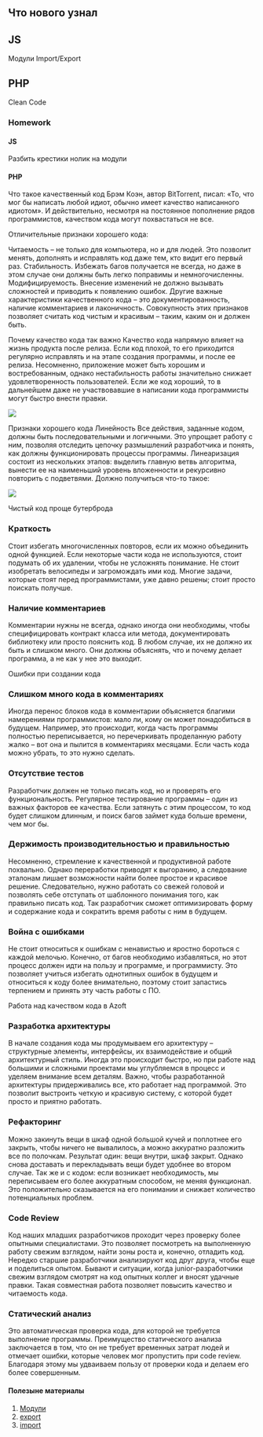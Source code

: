## Что нового узнал 
## JS 
Модули
Import/Export

## PHP 
Clean Code

### Homework

#### JS 
Разбить крестики нолик на модули 

#### PHP 

Что такое качественный код
Брэм Коэн, автор BitTorrent, писал: «То, что мог бы написать любой идиот, обычно имеет качество написанного идиотом». И действительно, несмотря на постоянное пополнение рядов программистов, качеством кода могут похвастаться не все. 

Отличительные признаки хорошего кода:

Читаемость – не только для компьютера, но и для людей. Это позволит менять, дополнять и исправлять код даже тем, кто видит его первый раз.
Стабильность. Избежать багов получается не всегда, но даже в этом случае они должны быть легко поправимы и немногочисленны.
Модифицируемость. Внесение изменений не должно вызывать сложностей и приводить к появлению ошибок.
Другие важные характеристики качественного кода – это документированность, наличие комментариев и лаконичность. Совокупность этих признаков позволяет считать код чистым и красивым – таким, каким он и должен быть.

Почему качество кода так важно
Качество кода напрямую влияет на жизнь продукта после релиза. Если код плохой, то его приходится регулярно исправлять и на этапе создания программы, и после ее релиза. Несомненно, приложение может быть хорошим и востребованным, однако нестабильность работы значительно снижает удовлетворенность пользователей. Если же код хороший, то в дальнейшем даже не участвовавшие в написании кода программисты могут быстро внести правки. 



![](https://github.com/amikhailau-sc/Intership/blob/main/19_day/image/Комикс.jpg)

Признаки хорошего кода
Линейность
Все действия, заданные кодом, должны быть последовательными и логичными. Это упрощает работу с ним, позволяя отследить цепочку размышлений разработчика и понять, как должны функционировать процессы программы. Линеаризация состоит из нескольких этапов: выделить главную ветвь алгоритма, вынести ее на наименьший уровень вложенности и рекурсивно повторить с подветвями. Должно получиться что-то такое:

![](https://github.com/amikhailau-sc/Intership/blob/main/19_day/image/Приготовление-бутерброда-1.jpg)

Чистый код проще бутерброда

### Краткость
Стоит избегать многочисленных повторов, если их можно объединить одной функцией. Если некоторые части кода не используются, стоит подумать об их удалении, чтобы не усложнять понимание. Не стоит изобретать велосипеды и загромождать ими код. Многие задачи, которые стоят перед программистами, уже давно решены; стоит просто поискать получше.

### Наличие комментариев
Комментарии нужны не всегда, однако иногда они необходимы, чтобы специфицировать контракт класса или метода, документировать библиотеку или просто пояснить код. В любом случае, их не должно их быть и слишком много. Они должны объяснять, что и почему делает программа, а не как у нее это выходит.

Ошибки при создании кода
### Слишком много кода в комментариях
Иногда перенос блоков кода в комментарии объясняется благими намерениями программистов: мало ли, кому он может понадобиться в будущем. Например, это происходит, когда часть программы полностью переписывается, но перечеркивать проделанную работу жалко – вот она и пылится в комментариях месяцами. Если часть кода можно убрать, то это нужно сделать.

### Отсутствие тестов
Разработчик должен не только писать код, но и проверять его функциональность. Регулярное тестирование программы – один из важных факторов ее качества. Если затянуть с этим процессом, то код будет слишком длинным, и поиск багов займет куда больше времени, чем мог бы.

### Держимость производительностью и правильностью
Несомненно, стремление к качественной и продуктивной работе похвально. Однако переработки приводят к выгоранию, а следование эталонам лишает возможности найти более простое и красивое решение. Следовательно, нужно работать со свежей головой и позволять себе отступать от шаблонного понимания того, как правильно писать код. Так разработчик сможет оптимизировать форму и содержание кода и сократить время работы с ним в будущем.

### Война с ошибками
Не стоит относиться к ошибкам с ненавистью и яростно бороться с каждой мелочью. Конечно, от багов необходимо избавляться, но этот процесс должен идти на пользу и программе, и программисту. Это позволяет учиться избегать однотипных ошибок в будущем и относиться к коду более внимательно, поэтому стоит запастись терпением и принять эту часть работы с ПО.

Работа над качеством кода в Azoft
### Разработка архитектуры
В начале создания кода мы продумываем его архитектуру – структурные элементы, интерфейсы, их взаимодействие и общий архитектурный стиль. Иногда это происходит быстро, но при работе над большими и сложными проектами мы углубляемся в процесс и уделяем внимание всем деталям. Важно, чтобы разработанной архитектуры придерживались все, кто работает над программой. Это позволит выстроить четкую и красивую систему, с которой будет просто и приятно работать. 

### Рефакторинг
Можно закинуть вещи в шкаф одной большой кучей и поплотнее его закрыть, чтобы ничего не вывалилось, а можно аккуратно разложить все по полочкам. Результат один: вещи внутри, шкаф закрыт. Однако снова доставать и перекладывать вещи будет удобнее во втором случае. Так же и с кодом: если возникает необходимость, мы переписываем его более аккуратным способом, не меняя функционал. Это положительно сказывается на его понимании и снижает количество потенциальных проблем.

### Code Review
Код наших младших разработчиков проходит через проверку более опытными специалистами. Это позволяет посмотреть на выполненную работу свежим взглядом, найти зоны роста и, конечно, отладить код. Нередко старшие разработчики анализируют код друг друга, чтобы еще и поделиться опытом. Бывают и ситуации, когда junior-разработчики свежим взглядом смотрят на код опытных коллег и вносят удачные правки. Такая совместная работа позволяет повысить качество и читаемость кода.

### Статический анализ
Это автоматическая проверка кода, для которой не требуется выполнение программы. Преимущество статического анализа заключается в том, что он не требует временных затрат людей и отмечает ошибки, которые человек мог пропустить при code review. Благодаря этому мы удваиваем пользу от проверки кода и делаем его более совершенным.




#### Полезыне материалы
1. [Модули](https://learn.javascript.ru/modules)
2. [export](https://developer.mozilla.org/ru/docs/Web/JavaScript/Reference/Statements/export)
3. [import](https://developer.mozilla.org/ru/docs/Web/JavaScript/Reference/Statements/import)





